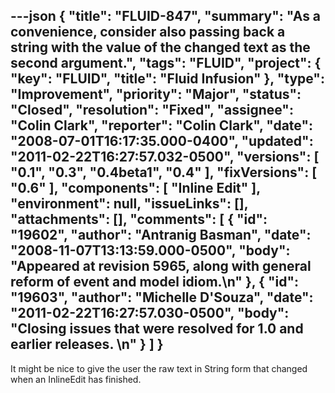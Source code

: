 ---json
{
  "title": "FLUID-847",
  "summary": "As a convenience, consider also passing back a string with the value of the changed text as the second argument.",
  "tags": "FLUID",
  "project": {
    "key": "FLUID",
    "title": "Fluid Infusion"
  },
  "type": "Improvement",
  "priority": "Major",
  "status": "Closed",
  "resolution": "Fixed",
  "assignee": "Colin Clark",
  "reporter": "Colin Clark",
  "date": "2008-07-01T16:17:35.000-0400",
  "updated": "2011-02-22T16:27:57.032-0500",
  "versions": [
    "0.1",
    "0.3",
    "0.4beta1",
    "0.4"
  ],
  "fixVersions": [
    "0.6"
  ],
  "components": [
    "Inline Edit"
  ],
  "environment": null,
  "issueLinks": [],
  "attachments": [],
  "comments": [
    {
      "id": "19602",
      "author": "Antranig Basman",
      "date": "2008-11-07T13:13:59.000-0500",
      "body": "Appeared at revision 5965, along with general reform of event and model idiom.\n"
    },
    {
      "id": "19603",
      "author": "Michelle D'Souza",
      "date": "2011-02-22T16:27:57.030-0500",
      "body": "Closing issues that were resolved for 1.0 and earlier releases.&#x20;\n"
    }
  ]
}
---
It might be nice to give the user the raw text in String form that changed when an InlineEdit has finished.

        